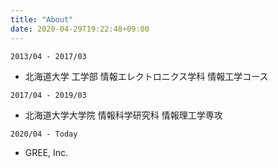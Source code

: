 ```yaml
---
title: "About"
date: 2020-04-29T19:22:48+09:00
---
```


`2013/04 - 2017/03`
- 北海道大学 工学部 情報エレクトロニクス学科 情報工学コース

`2017/04 - 2019/03`
- 北海道大学大学院 情報科学研究科 情報理工学専攻

`2020/04 - Today`
- GREE, Inc.

